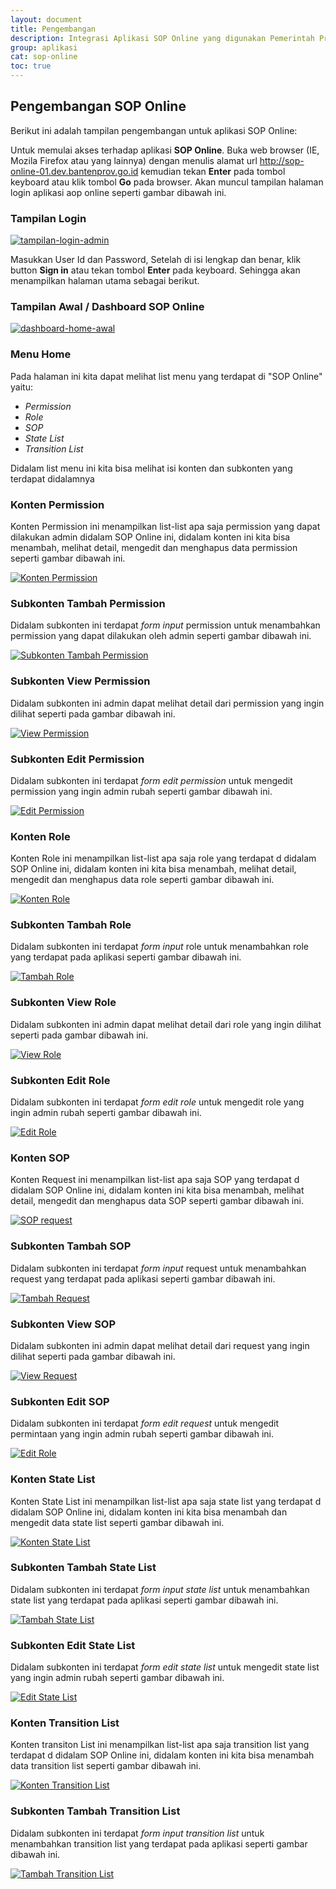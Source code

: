 ```yaml
---
layout: document
title: Pengembangan
description: Integrasi Aplikasi SOP Online yang digunakan Pemerintah Provinsi Banten.
group: aplikasi
cat: sop-online
toc: true
---
```


## Pengembangan SOP Online

Berikut ini adalah tampilan pengembangan untuk aplikasi SOP Online:

Untuk memulai akses terhadap aplikasi **SOP Online**. Buka web browser (IE, Mozila Firefox atau yang lainnya) dengan menulis alamat url http://sop-online-01.dev.bantenprov.go.id kemudian tekan **Enter** pada tombol keyboard atau klik tombol **Go** pada browser. Akan muncul tampilan halaman login aplikasi aop online seperti gambar dibawah ini.

### Tampilan Login 
[![tampilan-login-admin](../images/sop_online/pengembangan/sop-login.png)](../images/yankes/desain-dan-perancangan/sop-login.png)


Masukkan User Id dan Password, Setelah di isi lengkap dan benar, klik button **Sign in** atau tekan tombol **Enter** pada keyboard. Sehingga akan menampilkan halaman utama sebagai berikut.

### Tampilan Awal / Dashboard SOP Online 
[![dashboard-home-awal](../images/sop_online/pengembangan/sop-dashboard.png)](../images/yankes/desain-dan-perancangan/sop-dashboard.png)

###  Menu Home
Pada halaman ini kita dapat melihat list menu yang terdapat di "SOP Online" yaitu:

- *Permission*
- *Role*
- *SOP*
- *State List*
- *Transition List*

Didalam list menu ini kita bisa melihat isi konten dan subkonten yang terdapat didalamnya

### Konten Permission
Konten Permission ini menampilkan list-list apa saja permission yang dapat dilakukan admin didalam SOP Online ini, didalam konten ini kita bisa menambah, melihat detail, mengedit dan menghapus data permission seperti gambar dibawah ini. 

[![Konten Permission](../images/sop_online/pengembangan/sop-permission.png)](../images/yankes/desain-dan-perancangan/sop-permission.png)

### Subkonten Tambah Permission
Didalam subkonten ini terdapat *form input* permission untuk menambahkan permission yang dapat dilakukan oleh admin seperti gambar dibawah ini. 

[![Subkonten Tambah Permission](../images/sop_online/pengembangan/sop-permission-nambah.png)](../images/yankes/desain-dan-perancangan/sop-permission-nambah.png)

### Subkonten View Permission
Didalam subkonten ini admin dapat melihat detail dari permission yang ingin dilihat seperti pada gambar dibawah ini. 

[![View Permission](../images/sop_online/pengembangan/sop-permission-view.png)](../images/yankes/desain-dan-perancangan/sop-permission-view.png)


### Subkonten Edit Permission
Didalam subkonten ini terdapat *form edit permission* untuk mengedit permission yang ingin admin rubah seperti gambar dibawah ini. 

[![Edit Permission](../images/sop_online/pengembangan/sop-permission-edit.png)](../images/yankes/desain-dan-perancangan/sop-permission-edit.png)


### Konten Role
Konten Role ini menampilkan list-list apa saja role yang terdapat d didalam SOP Online ini, didalam konten ini kita bisa menambah, melihat detail, mengedit dan menghapus data role seperti gambar dibawah ini. 

[![Konten Role](../images/sop_online/pengembangan/sop-role.png)](../images/yankes/desain-dan-perancangan/sop-role.png)

### Subkonten Tambah Role
Didalam subkonten ini terdapat *form input* role untuk menambahkan role yang terdapat pada aplikasi seperti gambar dibawah ini.

[![Tambah Role](../images/sop_online/pengembangan/sop-role-nambah.png)](../images/yankes/desain-dan-perancangan/sop-role-nambah.png)

### Subkonten View Role
Didalam subkonten ini admin dapat melihat detail dari role yang ingin dilihat seperti pada gambar dibawah ini. 

[![View Role](../images/sop_online/pengembangan/sop-role-view.png)](../images/yankes/desain-dan-perancangan/sop-role-view.png)

### Subkonten Edit Role
Didalam subkonten ini terdapat *form edit role* untuk mengedit role yang ingin admin rubah seperti gambar dibawah ini.

[![Edit Role](../images/sop_online/pengembangan/sop-role-edit.png)](../images/yankes/desain-dan-perancangan/sop-role-edit.png)


### Konten SOP
Konten Request ini menampilkan list-list apa saja SOP yang terdapat d didalam SOP Online ini, didalam konten ini kita bisa menambah, melihat detail, mengedit dan menghapus data SOP seperti gambar dibawah ini.

[![SOP request](../images/sop_online/pengembangan/sop-request.png)](../images/yankes/desain-dan-perancangan/sop-request.png)

### Subkonten Tambah SOP
Didalam subkonten ini terdapat *form input* request untuk menambahkan request yang terdapat pada aplikasi seperti gambar dibawah ini. 

[![Tambah Request](../images/sop_online/pengembangan/sop-request-nambah.png)](../images/yankes/desain-dan-perancangan/sop-request-nambah.png)

### Subkonten View SOP
Didalam subkonten ini admin dapat melihat detail dari request yang ingin dilihat seperti pada gambar dibawah ini. 

[![View Request](../images/sop_online/pengembangan/sop-request-view.png)](../images/yankes/desain-dan-perancangan/sop-request-view.png)


### Subkonten Edit SOP 
Didalam subkonten ini terdapat *form edit request* untuk mengedit permintaan yang ingin admin rubah seperti gambar dibawah ini.

[![Edit Role](../images/sop_online/pengembangan/sop-request-edit.png)](../images/yankes/desain-dan-perancangan/sop-request-edit.png)

### Konten State List
Konten State List ini menampilkan list-list apa saja state list yang terdapat d didalam SOP Online ini, didalam konten ini kita bisa menambah dan  mengedit data state list seperti gambar dibawah ini.

[![Konten State List](../images/sop_online/pengembangan/sop-state-list.png)](../images/yankes/desain-dan-perancangan/sop-state-list.png)

### Subkonten Tambah State List
Didalam subkonten ini terdapat *form input state list* untuk menambahkan state list yang terdapat pada aplikasi seperti gambar dibawah ini. 

[![Tambah State List](../images/sop_online/pengembangan/sop-state-list-nambah.png)](../images/yankes/desain-dan-perancangan/sop-state-list-nambah.png)

### Subkonten Edit State List
Didalam subkonten ini terdapat *form edit state list* untuk mengedit state list yang ingin admin rubah seperti gambar dibawah ini. 

[![Edit State List](../images/sop_online/pengembangan/sop-state-list-edit.png)](../images/yankes/desain-dan-perancangan/sop-state-list-edit.png)

### Konten Transition List
Konten transiton List ini menampilkan list-list apa saja transition list yang terdapat d didalam SOP Online ini, didalam konten ini kita bisa menambah data transition list seperti gambar dibawah ini. 

[![Konten Transition List](../images/sop_online/pengembangan/sop-transition-list.png)](../images/yankes/desain-dan-perancangan/sop-transition-list.png)

### Subkonten Tambah Transition List
Didalam subkonten ini terdapat *form input transition list* untuk menambahkan transition list yang terdapat pada aplikasi seperti gambar dibawah ini. 

[![Tambah Transition List](../images/sop_online/pengembangan/sop-transition-list-nambah.png)](../images/yankes/desain-dan-perancangan/sop-transition-list-nambah.png)
